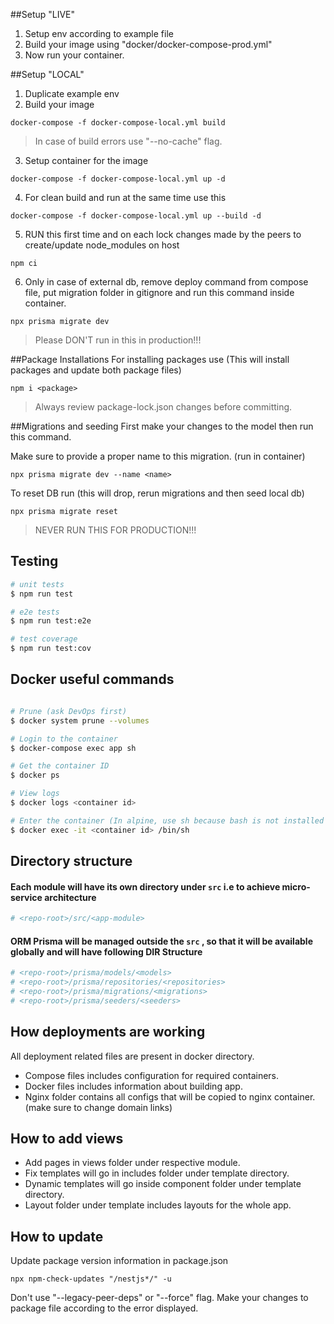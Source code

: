 ##Setup "LIVE"
1. Setup env according to example file
2. Build your image using "docker/docker-compose-prod.yml"
3. Now run your container.

##Setup "LOCAL"
1. Duplicate example env
2. Build your image
```
docker-compose -f docker-compose-local.yml build
```
> In case of build errors use "--no-cache" flag.
3. Setup container for the image
```
docker-compose -f docker-compose-local.yml up -d
```
4. For clean build and run at the same time use this
```
docker-compose -f docker-compose-local.yml up --build -d
```
5. RUN this first time and on each lock changes made by the peers to create/update node_modules on host
```
npm ci
```
6. Only in case of external db, remove deploy command from compose file, put migration folder in gitignore and run this command inside container.
```
npx prisma migrate dev
```
> Please DON'T run in this in production!!!

##Package Installations
For installing packages use (This will install packages and update both package files)
```
npm i <package>
```
> Always review package-lock.json changes before committing.

##Migrations and seeding
First make your changes to the model then run this command.

Make sure to provide a proper name to this migration. (run in container)
```
npx prisma migrate dev --name <name>
```
To reset DB run (this will drop, rerun migrations and then seed local db)
```
npx prisma migrate reset
```
> NEVER RUN THIS FOR PRODUCTION!!!

## Testing

```bash
# unit tests
$ npm run test

# e2e tests
$ npm run test:e2e

# test coverage
$ npm run test:cov
```

## Docker useful commands
```sh

# Prune (ask DevOps first)
$ docker system prune --volumes

# Login to the container
$ docker-compose exec app sh

# Get the container ID
$ docker ps

# View logs
$ docker logs <container id>

# Enter the container (In alpine, use sh because bash is not installed by default)
$ docker exec -it <container id> /bin/sh
```

## Directory structure

#### Each module will have its own directory under ``src`` i.e to achieve micro-service architecture

```bash
# <repo-root>/src/<app-module>
```

#### ORM Prisma will be managed outside the ``src`` , so that it will be available globally and will have following DIR Structure
```bash
# <repo-root>/prisma/models/<models>
# <repo-root>/prisma/repositories/<repositories>
# <repo-root>/prisma/migrations/<migrations>
# <repo-root>/prisma/seeders/<seeders>
```

## How deployments are working

All deployment related files are present in docker directory.
- Compose files includes configuration for required containers.
- Docker files includes information about building app.
- Nginx folder contains all configs that will be copied to nginx container. (make sure to change domain links)

## How to add views
- Add pages in views folder under respective module.
- Fix templates will go in includes folder under template directory.
- Dynamic templates will go inside component folder under template directory.
- Layout folder under template includes layouts for the whole app. 

## How to update
Update package version information in package.json  
```
npx npm-check-updates "/nestjs*/" -u
```
Don't use "--legacy-peer-deps" or "--force" flag. Make your changes to package file according to the error displayed.
